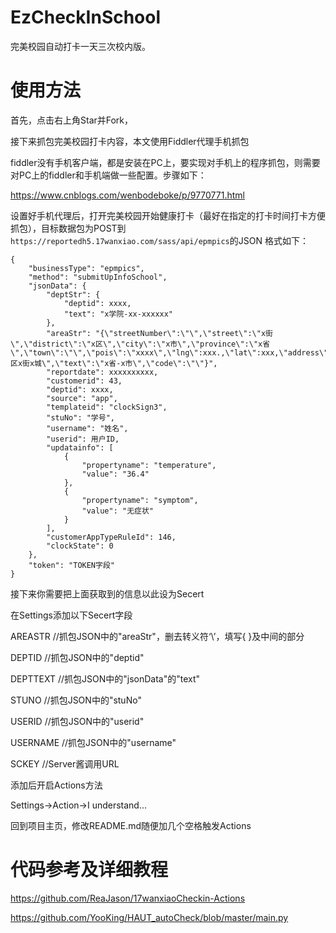 # EzCheckInSchool
完美校园自动打卡一天三次校内版。

# 使用方法
首先，点击右上角Star并Fork，

接下来抓包完美校园打卡内容，本文使用Fiddler代理手机抓包

fiddler没有手机客户端，都是安装在PC上，要实现对手机上的程序抓包，则需要对PC上的fiddler和手机端做一些配置。步骤如下：

https://www.cnblogs.com/wenbodeboke/p/9770771.html

设置好手机代理后，打开完美校园开始健康打卡（最好在指定的打卡时间打卡方便抓包），目标数据包为POST到`https://reportedh5.17wanxiao.com/sass/api/epmpics`的JSON
格式如下：

```
{
	"businessType": "epmpics",
	"method": "submitUpInfoSchool",
	"jsonData": {
		"deptStr": {
			"deptid": xxxx,
			"text": "x学院-xx-xxxxxx"
		},
		"areaStr": "{\"streetNumber\":\"\",\"street\":\"x街\",\"district\":\"x区\",\"city\":\"x市\",\"province\":\"x省\",\"town\":\"\",\"pois\":\"xxxx\",\"lng\":xxx.,\"lat\":xxx,\"address\":\"x区x街x城\",\"text\":\"x省-x市\",\"code\":\"\"}",
		"reportdate": xxxxxxxxxx,
		"customerid": 43,
		"deptid": xxxx,
		"source": "app",
		"templateid": "clockSign3",
		"stuNo": "学号",
		"username": "姓名",
		"userid": 用户ID,
		"updatainfo": [
			{
				"propertyname": "temperature",
				"value": "36.4"
			},
			{
				"propertyname": "symptom",
				"value": "无症状"
			}
		],
		"customerAppTypeRuleId": 146,
		"clockState": 0
	},
	"token": "TOKEN字段"
}
```
接下来你需要把上面获取到的信息以此设为Secert

在Settings添加以下Secert字段

AREASTR //抓包JSON中的"areaStr"，删去转义符‘\’，填写{ }及中间的部分

DEPTID //抓包JSON中的"deptid"

DEPTTEXT //抓包JSON中的"jsonData"的"text"

STUNO //抓包JSON中的"stuNo"

USERID //抓包JSON中的"userid"

USERNAME //抓包JSON中的"username"

SCKEY //Server酱调用URL

添加后开启Actions方法 

Settings->Action->I understand... 

回到项目主页，修改README.md随便加几个空格触发Actions
   

# 代码参考及详细教程
https://github.com/ReaJason/17wanxiaoCheckin-Actions

https://github.com/YooKing/HAUT_autoCheck/blob/master/main.py
